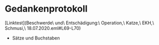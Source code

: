 # Gedankenprotokoll
[Linktest](Beschwerde\ und\ Entschädigung:\ Operation,\ Katze,\ EKH,\ Schmusi,\ 18.07.2020.eml#L69-L70)
* Sätze und Buchstaben
